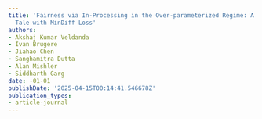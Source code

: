 ```yaml
---
title: 'Fairness via In-Processing in the Over-parameterized Regime: A Cautionary
  Tale with MinDiff Loss'
authors:
- Akshaj Kumar Veldanda
- Ivan Brugere
- Jiahao Chen
- Sanghamitra Dutta
- Alan Mishler
- Siddharth Garg
date: -01-01
publishDate: '2025-04-15T00:14:41.546678Z'
publication_types:
- article-journal
---
```

